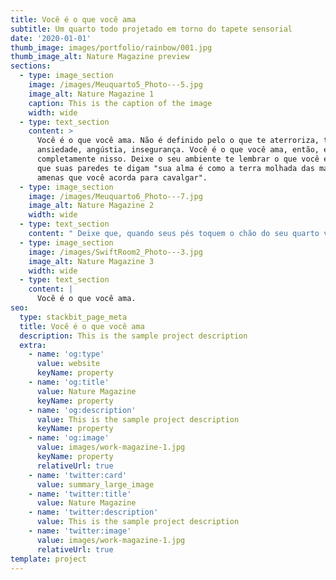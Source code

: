 ```yaml
---
title: Você é o que você ama
subtitle: Um quarto todo projetado em torno do tapete sensorial
date: '2020-01-01'
thumb_image: images/portfolio/rainbow/001.jpg
thumb_image_alt: Nature Magazine preview
sections:
  - type: image_section
    image: /images/Meuquarto5_Photo---5.jpg
    image_alt: Nature Magazine 1
    caption: This is the caption of the image
    width: wide
  - type: text_section
    content: >
      Você é o que você ama. Não é definido pelo o que te aterroriza, te causa
      ansiedade, angústia, insegurança. Você é o que você ama, então, envolva-se
      completamente nisso. Deixe o seu ambiente te lembrar o que você é. Deixe
      que suas paredes te digam "sua alma é como a terra molhada das manhãs
      amenas que você acorda para cavalgar".
  - type: image_section
    image: /images/Meuquarto6_Photo---7.jpg
    image_alt: Nature Magazine 2
    width: wide
  - type: text_section
    content: " Deixe que, quando seus pés toquem o chão do seu quarto você escute \"você é tolerante e meigo com todos\".\_ Você é complexo, irregular, descontínuo, doce e quente como a madeira. Você escreve poesia no celular andando de um lado pro outro porque sua mente é inquieta e veloz, ao mesmo tempo que delicada e colorida como um arco iris em tons pasteis.\_Quando entrarem no seu quarto, que sua essência esteja lá, viva, para acolher quem quer que seja.\n"
  - type: image_section
    image: /images/SwiftRoom2_Photo---3.jpg
    image_alt: Nature Magazine 3
    width: wide
  - type: text_section
    content: |
      Você é o que você ama.
seo:
  type: stackbit_page_meta
  title: Você é o que você ama
  description: This is the sample project description
  extra:
    - name: 'og:type'
      value: website
      keyName: property
    - name: 'og:title'
      value: Nature Magazine
      keyName: property
    - name: 'og:description'
      value: This is the sample project description
      keyName: property
    - name: 'og:image'
      value: images/work-magazine-1.jpg
      keyName: property
      relativeUrl: true
    - name: 'twitter:card'
      value: summary_large_image
    - name: 'twitter:title'
      value: Nature Magazine
    - name: 'twitter:description'
      value: This is the sample project description
    - name: 'twitter:image'
      value: images/work-magazine-1.jpg
      relativeUrl: true
template: project
---
```


